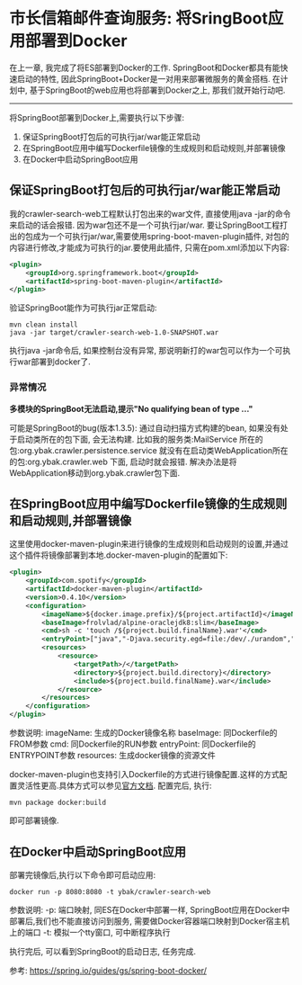 # 市长信箱邮件查询服务: 将SringBoot应用部署到Docker

在上一章, 我完成了将ES部署到Docker的工作. SpringBoot和Docker都具有能快速启动的特性, 因此SpringBoot+Docker是一对用来部署微服务的黄金搭档. 在计划中, 基于SpringBoot的web应用也将部署到Docker之上, 那我们就开始行动吧.

----------------------------------------------------------------------------------------------------------------------------------------------------------------------

将SpringBoot部署到Docker上,需要执行以下步骤:
1. 保证SpringBoot打包后的可执行jar/war能正常启动
2. 在SpringBoot应用中编写Dockerfile镜像的生成规则和启动规则,并部署镜像
3. 在Docker中启动SpringBoot应用

## 保证SpringBoot打包后的可执行jar/war能正常启动
我的crawler-search-web工程默认打包出来的war文件, 直接使用java -jar的命令来启动的话会报错. 因为war包还不是一个可执行jar/war. 要让SpringBoot工程打出的包成为一个可执行jar/war,需要使用spring-boot-maven-plugin插件, 对包的内容进行修改,才能成为可执行的jar.要使用此插件, 只需在pom.xml添加以下内容:
```xml
<plugin>
    <groupId>org.springframework.boot</groupId>
    <artifactId>spring-boot-maven-plugin</artifactId>
</plugin>
```
验证SpringBoot能作为可执行jar正常启动:
```shell
mvn clean install
java -jar target/crawler-search-web-1.0-SNAPSHOT.war
```
执行java -jar命令后, 如果控制台没有异常, 那说明新打的war包可以作为一个可执行war部署到docker了.

### 异常情况

**多模块的SpringBoot无法启动,提示"No qualifying bean of type ..."**

可能是SpringBoot的bug(版本1.3.5): 通过自动扫描方式构建的bean, 如果没有处于启动类所在的包下面, 会无法构建.
比如我的服务类:MailService 所在的包:org.ybak.crawler.persistence.service 就没有在启动类WebApplication所在的包:org.ybak.crawler.web 下面, 启动时就会报错.
解决办法是将WebApplication移动到org.ybak.crawler包下面.

## 在SpringBoot应用中编写Dockerfile镜像的生成规则和启动规则,并部署镜像

这里使用docker-maven-plugin来进行镜像的生成规则和启动规则的设置,并通过这个插件将镜像部署到本地.docker-maven-plugin的配置如下:
```xml
<plugin>
    <groupId>com.spotify</groupId>
    <artifactId>docker-maven-plugin</artifactId>
    <version>0.4.10</version>
    <configuration>
        <imageName>${docker.image.prefix}/${project.artifactId}</imageName>
        <baseImage>frolvlad/alpine-oraclejdk8:slim</baseImage>
        <cmd>sh -c 'touch /${project.build.finalName}.war'</cmd>
        <entryPoint>["java","-Djava.security.egd=file:/dev/./urandom","-jar","/${project.build.finalName}.war"]</entryPoint>
        <resources>
            <resource>
                <targetPath>/</targetPath>
                <directory>${project.build.directory}</directory>
                <include>${project.build.finalName}.war</include>
            </resource>
        </resources>
    </configuration>
</plugin>
```
参数说明:
imageName: 生成的Docker镜像名称
baseImage: 同Dockerfile的FROM参数
cmd: 同Dockerfile的RUN参数
entryPoint: 同Dockerfile的ENTRYPOINT参数
resources: 生成docker镜像的资源文件

docker-maven-plugin也支持引入Dockerfile的方式进行镜像配置.这样的方式配置灵活性更高.具体方式可以参见[官方文档](https://github.com/spotify/docker-maven-plugin).
配置完后, 执行:
```shell
mvn package docker:build
```
即可部署镜像.

## 在Docker中启动SpringBoot应用

部署完镜像后,执行以下命令即可启动应用:
```shell
docker run -p 8080:8080 -t ybak/crawler-search-web
```
参数说明:
-p: 端口映射, 同ES在Docker中部署一样, SpringBoot应用在Docker中部署后,我们也不能直接访问到服务, 需要做Docker容器端口映射到Docker宿主机上的端口 
-t: 模拟一个tty窗口, 可中断程序执行

执行完后, 可以看到SpringBoot的启动日志, 任务完成.

参考:
https://spring.io/guides/gs/spring-boot-docker/